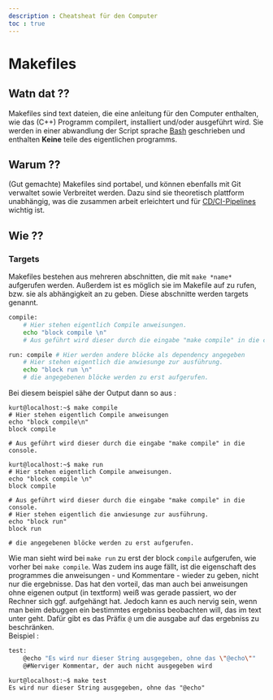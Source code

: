```yaml
---
description : Cheatsheat für den Computer
toc : true
---
```


# Makefiles

## Watn dat ??

Makefiles sind text dateien, die eine anleitung für den Computer enthalten, wie
das (C++) Programm compilert, installiert und/oder ausgeführt wird. Sie werden in
einer abwandlung der Script sprache [Bash](bash.md) geschrieben und enthalten **Keine** teile des eigentlichen programms.

## Warum ??

(Gut gemachte) Makefiles sind portabel, und können ebenfalls mit Git verwaltet
sowie Verbreitet werden. Dazu sind sie theoretisch plattform unabhängig, was die
zusammen arbeit erleichtert und für [CD/CI-Pipelines](pipeline.md) wichtig ist.

## Wie ??

### Targets

Makefiles bestehen aus mehreren abschnitten, die mit  `make *name*` aufgerufen
werden. Außerdem ist es möglich sie im Makefile auf zu rufen, bzw. sie als
abhängigkeit an zu geben. Diese abschnitte werden targets genannt.

```bash
compile:
    # Hier stehen eigentlich Compile anweisungen.
    echo "block compile \n"
    # Aus geführt wird dieser durch die eingabe "make compile" in die console.

run: compile # Hier werden andere blöcke als dependency angegeben
    # Hier stehen eigentlich die anwiesunge zur ausführung.
    echo "block run \n"
    # die angegebenen blöcke werden zu erst aufgerufen.
```

Bei diesem beispiel sähe der Output dann so aus :

```terminal
kurt@localhost:~$ make compile
# Hier stehen eigentlich Compile anweisungen
echo "block compile\n"     
block compile 

# Aus geführt wird dieser durch die eingabe "make compile" in die console.
```

```terminal
kurt@localhost:~$ make run
# Hier stehen eigentlich Compile anweisungen.
echo "block compile \n"
block compile

# Aus geführt wird dieser durch die eingabe "make compile" in die console.
# Hier stehen eigentlich die anwiesunge zur ausführung.
echo "block run"
block run

# die angegebenen blöcke werden zu erst aufgerufen.  
```

Wie man sieht wird bei `make run` zu erst der block `compile` aufgerufen, wie vorher bei `make compile`.
Was zudem ins auge fällt, ist die eigenschaft des programmes die anweisungen -
und Kommentare - wieder zu geben, nicht nur die ergebnisse. Das hat den vorteil,
das man auch bei anweisungen ohne eigenen output (in textform) weiß was gerade
passiert, wo der Rechner sich ggf. aufgehängt hat. Jedoch kann es auch nervig
sein, wenn man beim debuggen ein bestimmtes ergebniss beobachten will, das im
text unter geht. Dafür gibt es das Präfix `@` um die ausgabe auf das ergebniss zu
beschränken.  
Beispiel :

```bash
test:
    @echo "Es wird nur dieser String ausgegeben, ohne das \"@echo\""
    @#Nerviger Kommentar, der auch nicht ausgegeben wird

```

```terminal
kurt@localhost:~$ make test
Es wird nur dieser String ausgegeben, ohne das "@echo"
```
